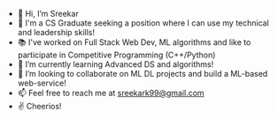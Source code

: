- 👋 Hi, I’m Sreekar
- 👀 I'm a CS Graduate seeking a position where I can use my technical
and leadership skills!
- 📚 I've worked on Full Stack Web Dev, ML algorithms and like to participate in Competitive Programming (C++/Python)
- 🌱 I’m currently learning Advanced DS and algorithms!
- 💞️ I’m looking to collaborate on ML DL projects and build a ML-based web-service!
- 📫 Feel free to reach me at sreekark99@gmail.com
- ✌️ Cheerios!

<!---
sreekark99/sreekark99 is a ✨ special ✨ repository because its `README.md` (this file) appears on your GitHub profile.
You can click the Preview link to take a look at your changes.
--->
